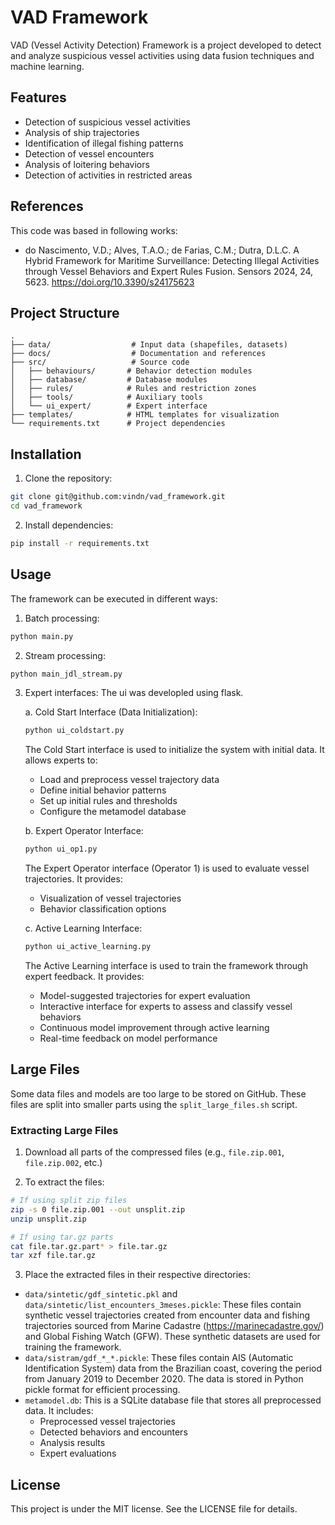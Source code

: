 # VAD Framework

VAD (Vessel Activity Detection) Framework is a project developed to detect and analyze suspicious vessel activities using data fusion techniques and machine learning.

## Features

- Detection of suspicious vessel activities
- Analysis of ship trajectories
- Identification of illegal fishing patterns
- Detection of vessel encounters
- Analysis of loitering behaviors
- Detection of activities in restricted areas

## References

This code was based in following works:

- do Nascimento, V.D.; Alves, T.A.O.; de Farias, C.M.; Dutra, D.L.C. A Hybrid Framework for Maritime Surveillance: Detecting Illegal Activities through Vessel Behaviors and Expert Rules Fusion. Sensors 2024, 24, 5623. https://doi.org/10.3390/s24175623



## Project Structure

```
.
├── data/                  # Input data (shapefiles, datasets)
├── docs/                  # Documentation and references
├── src/                   # Source code
│   ├── behaviours/       # Behavior detection modules
│   ├── database/         # Database modules
│   ├── rules/            # Rules and restriction zones
│   ├── tools/            # Auxiliary tools
│   └── ui_expert/        # Expert interface
├── templates/            # HTML templates for visualization
└── requirements.txt      # Project dependencies
```

## Installation

1. Clone the repository:
```bash
git clone git@github.com:vindn/vad_framework.git
cd vad_framework
```

2. Install dependencies:
```bash
pip install -r requirements.txt
```

## Usage

The framework can be executed in different ways:

1. Batch processing:
```bash
python main.py
```

2. Stream processing:
```bash
python main_jdl_stream.py
```

3. Expert interfaces:
   The ui was developled using flask.

   a. Cold Start Interface (Data Initialization):
   ```bash
   python ui_coldstart.py
   ```
   The Cold Start interface is used to initialize the system with initial data. It allows experts to:
   - Load and preprocess vessel trajectory data
   - Define initial behavior patterns
   - Set up initial rules and thresholds
   - Configure the metamodel database

   b. Expert Operator Interface:
   ```bash
   python ui_op1.py
   ```
   The Expert Operator interface (Operator 1) is used to evaluate vessel trajectories. It provides:
   - Visualization of vessel trajectories
   - Behavior classification options

   c. Active Learning Interface:
   ```bash
   python ui_active_learning.py
   ```
   The Active Learning interface is used to train the framework through expert feedback. It provides:
   - Model-suggested trajectories for expert evaluation
   - Interactive interface for experts to assess and classify vessel behaviors
   - Continuous model improvement through active learning
   - Real-time feedback on model performance


## Large Files

Some data files and models are too large to be stored on GitHub. These files are split into smaller parts using the `split_large_files.sh` script.

### Extracting Large Files

1. Download all parts of the compressed files (e.g., `file.zip.001`, `file.zip.002`, etc.)

2. To extract the files:
```bash
# If using split zip files
zip -s 0 file.zip.001 --out unsplit.zip
unzip unsplit.zip

# If using tar.gz parts
cat file.tar.gz.part* > file.tar.gz
tar xzf file.tar.gz
```

3. Place the extracted files in their respective directories:

- `data/sintetic/gdf_sintetic.pkl` and `data/sintetic/list_encounters_3meses.pickle`: These files contain synthetic vessel trajectories created from encounter data and fishing trajectories sourced from Marine Cadastre (https://marinecadastre.gov/) and Global Fishing Watch (GFW). These synthetic datasets are used for training the framework.
- `data/sistram/gdf_*_*.pickle`: These files contain AIS (Automatic Identification System) data from the Brazilian coast, covering the period from January 2019 to December 2020. The data is stored in Python pickle format for efficient processing.
- `metamodel.db`: This is a SQLite database file that stores all preprocessed data. It includes:
  - Preprocessed vessel trajectories
  - Detected behaviors and encounters
  - Analysis results
  - Expert evaluations


## License

This project is under the MIT license. See the LICENSE file for details.
